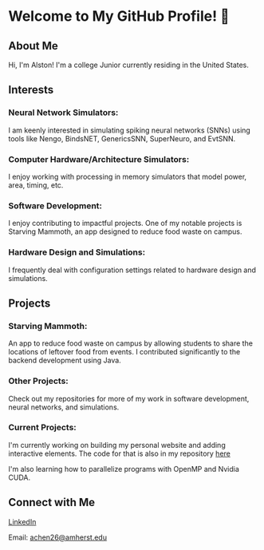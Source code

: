 
# Welcome to My GitHub Profile! 👋

## About Me
Hi, I'm Alston! I'm a college Junior currently residing in the United States.

## Interests
### Neural Network Simulators: 

I am keenly interested in simulating spiking neural networks (SNNs) using tools like Nengo, BindsNET, GenericsSNN, SuperNeuro, and EvtSNN.

### Computer Hardware/Architecture Simulators:

I enjoy working with processing in memory simulators that model power, area, timing, etc. 

### Software Development: 

I enjoy contributing to impactful projects. One of my notable projects is Starving Mammoth, an app designed to reduce food waste on campus.

### Hardware Design and Simulations: 

I frequently deal with configuration settings related to hardware design and simulations.

## Projects

### Starving Mammoth: 

An app to reduce food waste on campus by allowing students to share the locations of leftover food from events. I contributed significantly to the backend development using Java.

### Other Projects: 

Check out my repositories for more of my work in software development, neural networks, and simulations.

### Current Projects:

I'm currently working on building my personal website and adding interactive elements. The code for that is also in my repository [here](https://github.com/alston26/Personal-Website)

I'm also learning how to parallelize programs with OpenMP and Nvidia CUDA. 

## Connect with Me
[LinkedIn](www.linkedin.com/in/alston-chen-993b61183)

Email: achen26@amherst.edu
